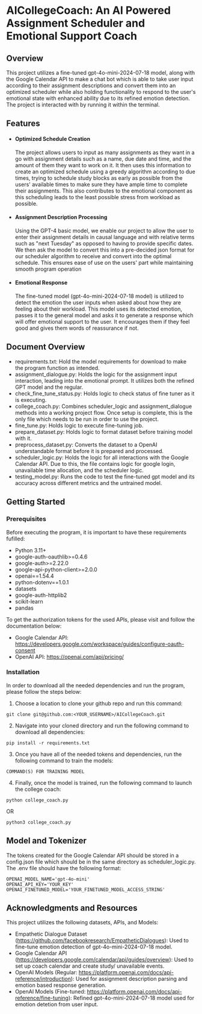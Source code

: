 # AICollegeCoach: An AI Powered Assignment Scheduler and Emotional Support Coach

## Overview
This project utilizes a fine-tuned gpt-4o-mini-2024-07-18 model, along with the Google Calendar API to make a chat bot which is able to take user input according to their assignment descriptions and convert them into an optimized scheduler while also holding functionality to respond to the user's emotional state with enhanced ability due to its refined emotion detection. The project is interacted with by running it within the terminal.

## Features

- #### Optimized Schedule Creation
    The project allows users to input as many assignments as they want in a go with assignment details such as a name, due date and time, and the amount of them they want to work on it. It then uses this information to create an optimized schedule using a greedy algorithm according to due times, trying to schedule study blocks as early as possible from the users' available times to make sure they have ample time to complete their assignments. This also contributes to the emotional component as this scheduling leads to the least possible stress from workload as possible.

- #### Assignment Description Processing
    Using the GPT-4 basic model, we enable our project to allow the user to enter their assignment details in causal language and with relative terms such as "next Tuesday" as opposed to having to provide specific dates. We then ask the model to convert this into a pre-decided json format for our scheduler algorithm to receive and convert into the optimal schedule. This ensures ease of use on the users' part while maintaining smooth program operation

- #### Emotional Response
    The fine-tuned model (gpt-4o-mini-2024-07-18 model) is utilized to detect the emotion the user inputs when asked about how they are feeling about their workload. This model uses its detected emotion, passes it to the general model and asks it to generate a response which will offer emotional support to the user. It encourages them if they feel good and gives them words of reassurance if not.

## Document Overview
- requirements.txt: Hold the model requirements for download to make the program function as intended.
- assignment_dialogue.py: Holds the logic for the assignment input interaction, leading into the emotional prompt. It utilizes both the refined GPT model and the regular.
- check_fine_tune_status.py: Holds logic to check status of fine tuner as it is executing.
- college_coach.py: Combines scheduler_logic and assignment_dialogue methods into a working project flow. Once setup is complete, this is the only file which needs to be run in order to use the project.
- fine_tune.py: Holds logic to execute fine-tuning job.
- prepare_dataset.py: Holds logic to format dataset before training model with it.
- preprocess_dataset.py: Converts the dataset to a OpenAI understandable format before it is prepared and processed.
- scheduler_logic.py: Holds the logic for all interactions with the Google Calendar API. Due to this, the file contains logic for google login, unavailable time allocation, and the scheduler logic.
- testing_model.py: Runs the code to test the fine-tuned gpt model and its accuracy across different metrics and the untrained model.

## Getting Started

### Prerequisites
Before executing the program, it is important to have these requirements fufilled:
  - Python 3.11+
  - google-auth-oauthlib>=0.4.6
  - google-auth>=2.22.0
  - google-api-python-client>=2.0.0
  - openai==1.54.4
  - python-dotenv==1.0.1
  - datasets
  - google-auth-httplib2
  - scikit-learn
  - pandas

To get the authorization tokens for the used APIs, please visit and follow the documentation below:
  - Google Calendar API: https://developers.google.com/workspace/guides/configure-oauth-consent
  - OpenAI API: https://openai.com/api/pricing/

### Installation
In order to download all the needed dependencies and run the program, please follow the steps below:

  1. Choose a location to clone your github repo and run this command:
     
    git clone git@github.com:<YOUR_USERNAME>/AICollegeCoach.git

  2. Navigate into your cloned directory and run the following command to download all dependencies:
  
    pip install -r requirements.txt

  3. Once you have all of the needed tokens and dependencies, run the following command to train the models:

    COMMAND(S) FOR TRAINING MODEL
    
  4. Finally, once the model is trained, run the following command to launch the college coach:

    python college_coach.py

  OR
  
    python3 college_coach.py

## Model and Tokenizer
The tokens created for the Google Calendar API should be stored in a config.json file which should be in the same directory as scheduler_logic.py. The .env file should have the following format:
    
    OPENAI_MODEL_NAME='gpt-4o-mini'
    OPENAI_API_KEY='YOUR_KEY'
    OPENAI_FINETUNED_MODEL='YOUR_FINETUNED_MODEL_ACCESS_STRING'

## Acknowledgments and Resources
This project utilizes the following datasets, APIs, and Models:

  - Empathetic Dialogue Dataset (https://github.com/facebookresearch/EmpatheticDialogues): Used to fine-tune emotion detection of gpt-4o-mini-2024-07-18 model.
  - Google Calendar API (https://developers.google.com/calendar/api/guides/overview): Used to set up coach calendar and create study/ unavailable events.
  - OpenAI Models (Regular: https://platform.openai.com/docs/api-reference/introduction): Used for assignment description parsing and emotion based response generation.
  - OpenAI Models (Fine-tuned: https://platform.openai.com/docs/api-reference/fine-tuning): Refined gpt-4o-mini-2024-07-18 model used for emotion detetion from user input.
